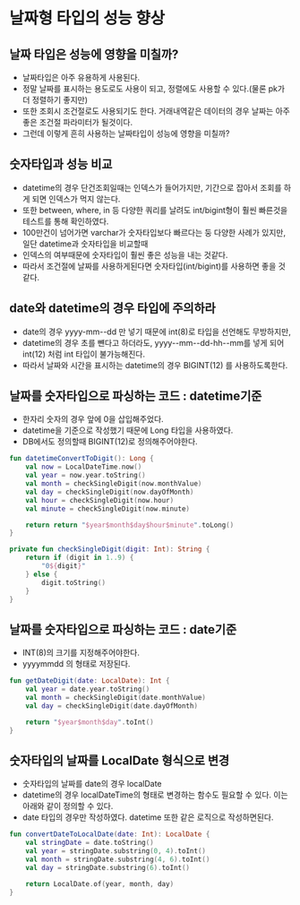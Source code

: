 # 날짜형 타입의 성능 향상

## 날짜 타입은 성능에 영향을 미칠까?
* 날짜타입은 아주 유용하게 사용된다.
* 정말 날짜를 표시하는 용도로도 사용이 되고, 정렬에도 사용할 수 있다.(물론 pk가 더 정렬하기 좋지만)
* 또한 조회시 조건절로도 사용되기도 한다. 거래내역같은 데이터의 경우 날짜는 아주 좋은 조건절 파라미터가 될것이다.
* 그런데 이렇게 흔히 사용하는 날짜타입이 성능에 영향을 미칠까?

## 숫자타입과 성능 비교
* datetime의 경우 단건조회일때는 인덱스가 들어가지만, 기간으로 잡아서 조회를 하게 되면 인덱스가 먹지 않는다.
* 또한 between, where, in 등 다양한 쿼리를 날려도 int/bigint형이 훨씬 빠른것을 테스트를 통해 확인하였다.
* 100만건이 넘어가면 varchar가 숫자타입보다 빠르다는 둥 다양한 사례가 있지만, 일단 datetime과 숫자타입을 비교할때
* 인덱스의 여부때문에 숫자타입이 훨씬 좋은 성능을 내는 것같다.
* 따라서 조건절에 날짜를 사용하게된다면 숫자타입(int/bigint)를 사용하면 좋을 것같다.

## date와 datetime의 경우 타입에 주의하라
* date의 경우 yyyy-mm--dd 만 넣기 때문에 int(8)로 타입을 선언해도 무방하지만,
* datetime의 경우 초를 뺸다고 하더라도, yyyy--mm--dd-hh--mm를 넣게 되어 int(12) 처럼 int 타입이 불가능해진다.
* 따라서 날짜와 시간을 표시하는 datetime의 경우 BIGINT(12) 를 사용하도록한다.

## 날짜를 숫자타입으로 파싱하는 코드 : datetime기준
* 한자리 숫자의 경우 앞에 0을 삽입해주었다.
* datetime을 기준으로 작성했기 때문에 Long 타입을 사용하였다.
* DB에서도 정의할때 BIGINT(12)로 정의해주어야한다.
```kotlin
fun datetimeConvertToDigit(): Long {
    val now = LocalDateTime.now()
    val year = now.year.toString()
    val month = checkSingleDigit(now.monthValue)
    val day = checkSingleDigit(now.dayOfMonth)
    val hour = checkSingleDigit(now.hour)
    val minute = checkSingleDigit(now.minute)

    return return "$year$month$day$hour$minute".toLong()
}

private fun checkSingleDigit(digit: Int): String {
    return if (digit in 1..9) {
        "0${digit}"
    } else {
        digit.toString()
    }
}
```

## 날짜를 숫자타입으로 파싱하는 코드 : date기준
* INT(8)의 크기를 지정해주어야한다.
* yyyymmdd 의 형태로 저장된다.
```kotlin
fun getDateDigit(date: LocalDate): Int {
    val year = date.year.toString()
    val month = checkSingleDigit(date.monthValue)
    val day = checkSingleDigit(date.dayOfMonth)

    return "$year$month$day".toInt()
}
```

## 숫자타입의 날짜를 LocalDate 형식으로 변경
* 숫자타입의 날짜를 date의 경우 localDate
* datetime의 경우 localDateTime의 형태로 변경하는 함수도 필요할 수 있다. 이는 아래와 같이 정의할 수 있다.
* date 타입의 경우만 작성하였다. datetime 또한 같은 로직으로 작성하면된다.
```kotlin
fun convertDateToLocalDate(date: Int): LocalDate {
    val stringDate = date.toString()
    val year = stringDate.substring(0, 4).toInt()
    val month = stringDate.substring(4, 6).toInt()
    val day = stringDate.substring(6).toInt()

    return LocalDate.of(year, month, day)
}
```